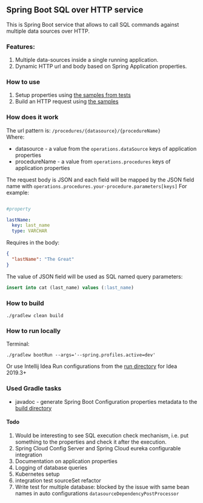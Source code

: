 ## Spring Boot SQL over HTTP service

This is Spring Boot service that allows to call SQL commands against multiple data sources over HTTP.

### Features:

1. Multiple data-sources inside a single running application.
2. Dynamic HTTP url and body based on Spring Application properties.

### How to use

1. Setup properties using [the samples from tests](src/test/resources/application.yaml)
2. Build an HTTP request using [the samples](sample-calls)

### How does it work

The url pattern is: `/procedures/{datasource}/{procedureName}`\
Where:
* datasource - a value from the `operations.dataSource` keys of application properties
* procedureName - a value from `operations.procedures` keys of application properties

The request body is JSON and each field will be mapped by the JSON field name with `operations.procedures.your-procedure.parameters[keys]`
For example:
```yaml

#property

lastName:
  key: last_name
  type: VARCHAR
```

Requires in the body:

```json
{
  "lastName": "The Great"
}
```

The value of JSON field will be used as SQL named query parameters:

```sql
insert into cat (last_name) values (:last_name)
```

### How to build

`./gradlew clean build`

### How to run locally

Terminal:

`./gradlew bootRun --args='--spring.profiles.active=dev'`

Or use Intellij Idea Run configurations from the [run directory](.run) for Idea 2019.3+

### Used Gradle tasks
* javadoc - generate Spring Boot Configuration properties metadata to the [build directory](build/tmp/kapt3/classes/main/META-INF/spring-configuration-metadata.json)

#### Todo

1. Would be interesting to see SQL execution check mechanism, i.e. put something to the properties and check it after the execution.
2. Spring Cloud Config Server and Spring Cloud eureka configurable integration
3. Documentation on application properties
4. Logging of database queries
5. Kubernetes setup
6. integration test sourceSet refactor
7. Write test for multiple database: blocked by the issue with same bean names in auto configurations `datasourceDependencyPostProcessor`